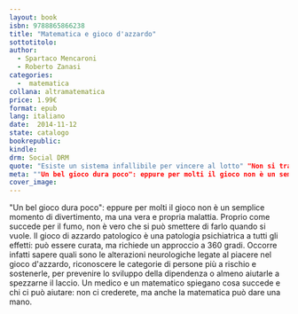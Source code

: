 ```yaml
---
layout: book
isbn: 9788865866238
title: "Matematica e gioco d'azzardo"
sottotitolo:
author:
  - Spartaco Mencaroni
  - Roberto Zanasi
categories:
  -  matematica
collana: altramatematica
price: 1.99€
format: epub
lang: italiano
date:  2014-11-12
state: catalogo
bookrepublic:
kindle:
drm: Social DRM
quote: "Esiste un sistema infallibile per vincere al lotto" "Non si tratta di stabilire come vincere al gioco, ma di capire in tempo quando non si sta più giocando"
meta: ""Un bel gioco dura poco": eppure per molti il gioco non è un semplice momento di divertimento, ma una vera e propria malattia. Proprio come succede per il fumo, non è vero che si può smettere di farlo quando si vuole."
cover_image:
---
```

"Un bel gioco dura poco": eppure per molti il gioco non è un semplice momento di divertimento, ma una vera e propria malattia. Proprio come succede per il fumo, non è vero che si può smettere di farlo quando si vuole. Il gioco di azzardo patologico è una patologia psichiatrica a tutti gli effetti: può essere curata, ma richiede un approccio a 360 gradi. Occorre infatti sapere quali sono le alterazioni neurologiche legate al piacere nel gioco d'azzardo, riconoscere  le categorie di persone più a rischio e sostenerle, per prevenire lo sviluppo della dipendenza o almeno aiutarle a spezzarne il laccio. Un medico e un matematico spiegano cosa succede e chi ci può aiutare: non ci crederete, ma anche la matematica può dare una mano.
